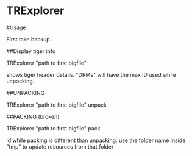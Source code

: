 # TRExplorer

#Usage

First take backup.

##Display tiger info

TRExplorer "path to first bigfile"

shows tiger header details. "DRMs" will have the max ID used while unpacking.

##UNPACKING

TRExplorer "path to first bigfile" unpack <id>

##PACKING (broken)

TRExplorer "path to first bigfile" pack <id>

id while packing is different than unpacking. use the folder name inside "tmp" to update resources from that folder